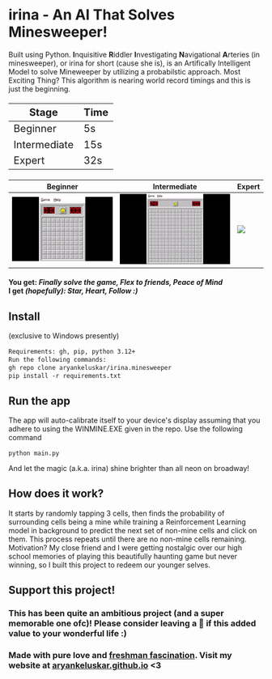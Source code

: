 # irina - An AI That Solves Minesweeper!

Built using Python. <b>I</b>nquisitive <b>R</b>iddler <b>I</b>nvestigating <b>N</b>avigational <b>A</b>rteries (in minesweeper), or irina for short (cause she is), is an Artifically Intelligent Model to solve Mineweeper by utilizing a probabilstic approach. Most Exciting Thing? This algorithm is nearing world record timings and this is just the beginning.

<table style="font-size: 20px;">
  <thead>
    <tr>
      <th>Stage</th>
      <th>Time</th>
    </tr>
  </thead>
  <tbody>
    <tr>
      <td>Beginner</td>
      <td>5s</td>
    </tr>
    <tr>
      <td>Intermediate</td>
      <td>15s</td>
    </tr>
    <tr>
      <td>Expert</td>
      <td>32s</td>
    </tr>
  </tbody>
</table>

|Beginner|Intermediate|Expert|
|-|-|-|
| <img src="./Beginner.gif"> | <img src="./Intermediate.gif"> | <img src="./Expert.gif"> |

#### You get: _Finally solve the game, Flex to friends, Peace of Mind_ <br> I get _(hopefully): Star, Heart, Follow :)_

## Install 
(exclusive to Windows presently)

    Requirements: gh, pip, python 3.12+
    Run the following commands:
    gh repo clone aryankeluskar/irina.minesweeper
    pip install -r requirements.txt


## Run the app 
The app will auto-calibrate itself to your device's display assuming that you adhere to using the WINMINE.EXE given in the repo. Use the following command   

    python main.py

And let the magic (a.k.a. irina) shine brighter than all neon on broadway!
   
## How does it work?
It starts by randomly tapping 3 cells, then finds the probability of surrounding cells being a mine while training a Reinforcement Learning model in background to predict the next set of non-mine cells and click on them. This process repeats until there are no non-mine cells remaining. Motivation? My close friend and I were getting nostalgic over our high school memories of playing this beautifully haunting game but never winning, so I built this project to redeem our younger selves.

## Support this project!
### This has been quite an ambitious project (and a super memorable one ofc)! Please consider leaving a 🌟 if this added value to your wonderful life :)
### Made with pure love and [freshman fascination](## "it's a real term i swear"). Visit my website at [aryankeluskar.github.io](https://aryankeluskar.github.io) <3